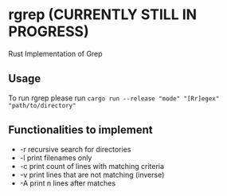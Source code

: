 # rgrep (CURRENTLY STILL IN PROGRESS)
Rust Implementation of Grep

## Usage
To run rgrep please run
```cargo run --release "mode" "[Rr]egex" "path/to/directory"```

## Functionalities to implement
- -r recursive search for directories
- -l print filenames only
- -c print count of lines with matching criteria
- -v print lines that are not matching (inverse)
- -A print n lines after matches
